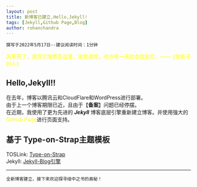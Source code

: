 ```yaml
---
layout: post
title: 新博客已建立,Hello,Jekyll!
tags: [Jekyll,Github Page,Blog]
author: rohanchandra
---
```


~~~
撰写于2022年5月17日--建议阅读时间：1分钟
~~~

<font color="#ffff00">风筝死了，我将它埋葬在这里，谁知道呢，也许有一天你会找到它。——《偷影子的人》</font>

## **Hello,Jekyll!!**
在去年，博客以腾讯云和CloudFlare和WordPress进行部署。  
由于上一个博客期限已近，且由于【**备案**】问题已经停摆。  
在近期，我使用了更为先进的 <b>*Jekyll*</b> 博客底层引擎重新建立博客。并使用强大的<font color="#ffff00">GitHub Page</font>进行页面支持。

## **基于 Type-on-Strap主题模板**
TOSLink: [Type-on-Strap](https://github.com/sylhare/Type-on-Strap)  
Jekyll: [Jekyll-Blog引擎](https://jekyllrb.com/)

---
~~~
全新博客建立，接下来欢迎探寻绫中之书的奥秘！
~~~

